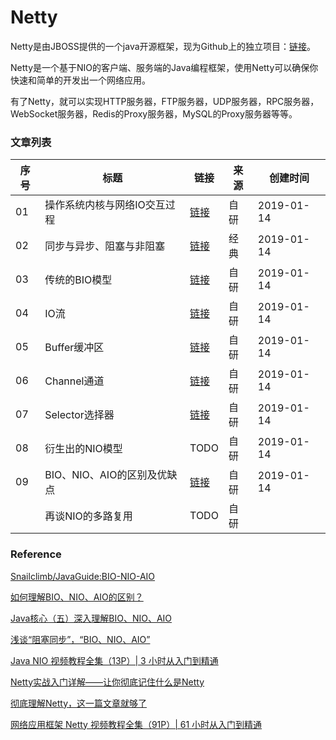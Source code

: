 
# Netty

Netty是由JBOSS提供的一个java开源框架，现为Github上的独立项目：[链接](https://github.com/netty/netty)。

Netty是一个基于NIO的客户端、服务端的Java编程框架，使用Netty可以确保你快速和简单的开发出一个网络应用。

有了Netty，就可以实现HTTP服务器，FTP服务器，UDP服务器，RPC服务器，WebSocket服务器，Redis的Proxy服务器，MySQL的Proxy服务器等等。  

### 文章列表

|序号|标题|链接|来源|创建时间|
|--|--|--|--|--|
|01|操作系统内核与网络IO交互过程|[链接](操作系统内核与网络IO交互过程)|自研|2019-01-14|
|02|同步与异步、阻塞与非阻塞|[链接](同步与异步_阻塞与非阻塞)|经典|2019-01-14|
|03|传统的BIO模型|[链接](传统的BIO模型)|自研|2019-01-14|
|04|IO流|[链接](IO流)|自研|2019-01-14|
|05|Buffer缓冲区|[链接](Buffer缓冲区)|自研|2019-01-14|
|06|Channel通道|[链接](Channel通道)|自研|2019-01-14|
|07|Selector选择器|[链接](Selector选择器)|自研|2019-01-14|
|08|衍生出的NIO模型|TODO|自研|2019-01-14|
|09|BIO、NIO、AIO的区别及优缺点|[链接](BIO_NIO_AIO的区别及优缺点)|自研|2019-01-14|
||再谈NIO的多路复用|TODO|自研||

### Reference

[Snailclimb/JavaGuide:BIO-NIO-AIO](https://github.com/Snailclimb/JavaGuide/blob/master/docs/java/BIO-NIO-AIO.md)

[如何理解BIO、NIO、AIO的区别？](https://juejin.im/post/5dbba5df6fb9a0204a08ae55)

[Java核心（五）深入理解BIO、NIO、AIO](https://zhuanlan.zhihu.com/p/51453522)

[浅谈“阻塞同步”，“BIO、NIO、AIO”](https://www.jianshu.com/p/8ad464ed516e)

[Java NIO 视频教程全集（13P）| 3 小时从入门到精通](https://www.bilibili.com/video/av59543731?p=1)

[Netty实战入门详解——让你彻底记住什么是Netty](https://www.cnblogs.com/nanaheidebk/p/11025362.html)

[彻底理解Netty，这一篇文章就够了](https://juejin.im/post/5bdaf8ea6fb9a0227b02275a)

[网络应用框架 Netty 视频教程全集（91P）| 61 小时从入门到精通](https://www.bilibili.com/video/av59683486?pikaqiu)
